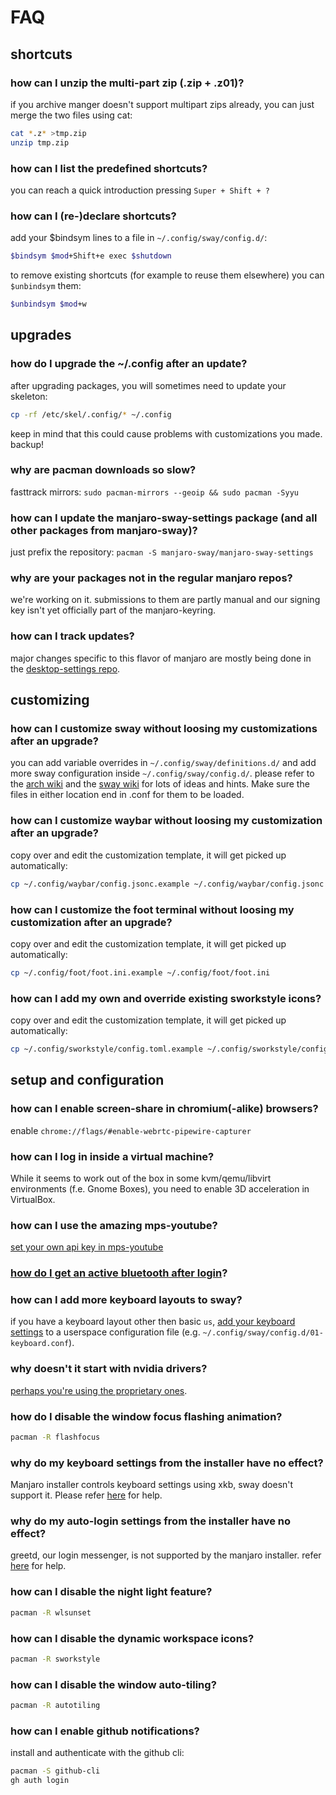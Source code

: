 # FAQ

## shortcuts

### how can I unzip the multi-part zip (.zip + .z01)?

if you archive manger doesn't support multipart zips already, you can just merge the two files using cat:

```bash
cat *.z* >tmp.zip
unzip tmp.zip
```

### how can I list the predefined shortcuts?

you can reach a quick introduction pressing `Super + Shift + ?`

### how can I (re-)declare shortcuts?

add your $bindsym lines to a file in `~/.config/sway/config.d/`:

```bash
$bindsym $mod+Shift+e exec $shutdown
```

to remove existing shortcuts (for example to reuse them elsewhere) you can `$unbindsym` them:

```bash
$unbindsym $mod+w
```

## upgrades

### how do I upgrade the ~/.config after an update?

after upgrading packages, you will sometimes need to update your skeleton:

```bash
cp -rf /etc/skel/.config/* ~/.config
```

keep in mind that this could cause problems with customizations you made. backup!

### why are pacman downloads so slow?

fasttrack mirrors: `sudo pacman-mirrors --geoip && sudo pacman -Syyu`

### how can I update the manjaro-sway-settings package (and all other packages from manjaro-sway)?

just prefix the repository: `pacman -S manjaro-sway/manjaro-sway-settings`

### why are your packages not in the regular manjaro repos?

we're working on it. submissions to them are partly manual and our signing key isn't yet officially part of the manjaro-keyring.

### how can I track updates?

major changes specific to this flavor of manjaro are mostly being done in the [desktop-settings repo](https://github.com/Manjaro-Sway/desktop-settings).

## customizing

### how can I customize sway without loosing my customizations after an upgrade?

you can add variable overrides in `~/.config/sway/definitions.d/` and add more sway configuration inside `~/.config/sway/config.d/`. please refer to the [arch wiki](https://wiki.archlinux.org/title/Sway) and the [sway wiki](https://github.com/swaywm/sway/wiki) for lots of ideas and hints. Make sure the files in either location end in .conf for them to be loaded.

### how can I customize waybar without loosing my customization after an upgrade?

copy over and edit the customization template, it will get picked up automatically:

```bash
cp ~/.config/waybar/config.jsonc.example ~/.config/waybar/config.jsonc
```

### how can I customize the foot terminal without loosing my customization after an upgrade?

copy over and edit the customization template, it will get picked up automatically:

```bash
cp ~/.config/foot/foot.ini.example ~/.config/foot/foot.ini
```

### how can I add my own and override existing sworkstyle icons?

copy over and edit the customization template, it will get picked up automatically:

```bash
cp ~/.config/sworkstyle/config.toml.example ~/.config/sworkstyle/config.toml
```

## setup and configuration

### how can I enable screen-share in chromium(-alike) browsers?

enable `chrome://flags/#enable-webrtc-pipewire-capturer`

### how can I log in inside a virtual machine?

While it seems to work out of the box in some kvm/qemu/libvirt environments (f.e. Gnome Boxes), you need to enable 3D acceleration in VirtualBox.

### how can I use the amazing mps-youtube?

[set your own api key in mps-youtube](https://github.com/mps-youtube/mps-youtube/wiki/Troubleshooting#youtube-error-403-the-request-cannot-be-completed-because-you-have-exceeded-your-quota)

### [how do I get an active bluetooth after login](https://wiki.archlinux.org/title/Bluetooth#Auto_power-on_after_boot)?

### how can I add more keyboard layouts to sway?

if you have a keyboard layout other then basic `us`, [add your keyboard settings](https://wiki.archlinux.org/title/Sway#Keymap) to a userspace configuration file (e.g. `~/.config/sway/config.d/01-keyboard.conf`).

### why doesn't it start with nvidia drivers?

[perhaps you're using the proprietary ones](https://github.com/swaywm/sway/issues/490).

### how do I disable the window focus flashing animation?

```bash
pacman -R flashfocus
```

### why do my keyboard settings from the installer have no effect?

Manjaro installer controls keyboard settings using xkb, sway doesn't support it. Please refer [here](https://wiki.archlinux.org/title/Sway#Keymap) for help.

### why do my auto-login settings from the installer have no effect?

greetd, our login messenger, is not supported by the manjaro installer. refer [here](https://wiki.archlinux.org/title/Greetd#Autologin) for help.

### how can I disable the night light feature?

```bash
pacman -R wlsunset
```

### how can I disable the dynamic workspace icons?

```bash
pacman -R sworkstyle
```

### how can I disable the window auto-tiling?

```bash
pacman -R autotiling
```

### how can I enable github notifications?

install and authenticate with the github cli:

```bash
pacman -S github-cli
gh auth login
```
